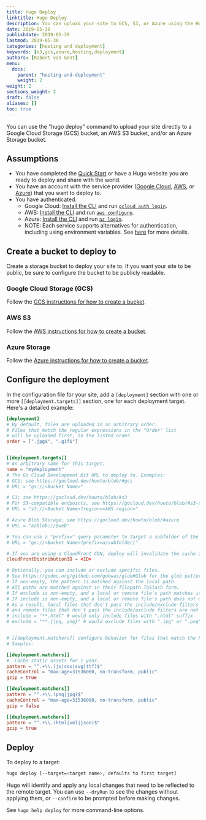 ```yaml
---
title: Hugo Deploy
linktitle: Hugo Deploy
description: You can upload your site to GCS, S3, or Azure using the Hugo CLI.
date: 2019-05-30
publishdate: 2019-05-30
lastmod: 2019-05-30
categories: [hosting and deployment]
keywords: [s3,gcs,azure,hosting,deployment]
authors: [Robert van Gent]
menu:
  docs:
    parent: "hosting-and-deployment"
    weight: 2
weight: 2
sections_weight: 2
draft: false
aliases: []
toc: true
---
```


You can use the "hugo deploy" command to upload your site directly to a Google Cloud Storage (GCS) bucket, an AWS S3 bucket, and/or an Azure Storage bucket.

## Assumptions

* You have completed the [Quick Start][] or have a Hugo website you are ready to deploy and share with the world.
* You have an account with the service provider ([Google Cloud](https://cloud.google.com/), [AWS](https://aws.amazon.com), or [Azure](https://azure.microsoft.com)) that you want to deploy to.
* You have authenticated.
  * Google Cloud: [Install the CLI](https://cloud.google.com/sdk) and run [`gcloud auth login`](https://cloud.google.com/sdk/gcloud/reference/auth/login).
  * AWS: [Install the CLI](https://docs.aws.amazon.com/cli/latest/userguide/cli-chap-install.html) and run [`aws configure`](https://docs.aws.amazon.com/cli/latest/userguide/cli-chap-configure.html).
  * Azure: [Install the CLI](https://docs.microsoft.com/en-us/cli/azure/install-azure-cli) and run [`az login`](https://docs.microsoft.com/en-us/cli/azure/authenticate-azure-cli).
  * NOTE: Each service supports alternatives for authentication, including using environment variables. See [here](https://gocloud.dev/howto/blob/#services) for more details.

## Create a bucket to deploy to

Create a storage bucket to deploy your site to. If you want your site to be
public, be sure to configure the bucket to be publicly readable.

### Google Cloud Storage (GCS)

Follow the [GCS instructions for how to create a bucket](https://cloud.google.com/storage/docs/creating-buckets).

### AWS S3

Follow the [AWS instructions for how to create a bucket](https://docs.aws.amazon.com/AmazonS3/latest/gsg/CreatingABucket.html).

### Azure Storage

Follow the [Azure instructions for how to create a bucket](https://docs.microsoft.com/en-us/azure/storage/blobs/storage-quickstart-blobs-portal).

## Configure the deployment

In the configuration file for your site, add a `[deployment]` section with one
or more `[[deployment.targets]]` section, one for each deployment target. Here's
a detailed example:

```toml
[deployment]
# By default, files are uploaded in an arbitrary order.
# Files that match the regular expressions in the "Order" list
# will be uploaded first, in the listed order.
order = [".jpg$", ".gif$"]


[[deployment.targets]]
# An arbitrary name for this target.
name = "mydeployment"
# The Go Cloud Development Kit URL to deploy to. Examples:
# GCS; see https://gocloud.dev/howto/blob/#gcs
# URL = "gs://<Bucket Name>"

# S3; see https://gocloud.dev/howto/blob/#s3
# For S3-compatible endpoints, see https://gocloud.dev/howto/blob/#s3-compatible
# URL = "s3://<Bucket Name>?region=<AWS region>"

# Azure Blob Storage; see https://gocloud.dev/howto/blob/#azure
# URL = "azblob://$web"

# You can use a "prefix=" query parameter to target a subfolder of the bucket:
# URL = "gs://<Bucket Name>?prefix=a/subfolder/"

# If you are using a CloudFront CDN, deploy will invalidate the cache as needed.
cloudFrontDistributionID = <ID>

# Optionally, you can include or exclude specific files.
# See https://godoc.org/github.com/gobwas/glob#Glob for the glob pattern syntax.
# If non-empty, the pattern is matched against the local path.
# All paths are matched against in their filepath.ToSlash form.
# If exclude is non-empty, and a local or remote file's path matches it, that file is not synced.
# If include is non-empty, and a local or remote file's path does not match it, that file is not synced.
# As a result, local files that don't pass the include/exclude filters are not uploaded to remote,
# and remote files that don't pass the include/exclude filters are not deleted.
# include = "**.html" # would only include files with ".html" suffix
# exclude = "**.{jpg, png}" # would exclude files with ".jpg" or ".png" suffix


# [[deployment.matchers]] configure behavior for files that match the Pattern.
# Samples:

[[deployment.matchers]]
#  Cache static assets for 1 year.
pattern = "^.+\\.(js|css|svg|ttf)$"
cacheControl = "max-age=31536000, no-transform, public"
gzip = true

[[deployment.matchers]]
pattern = "^.+\\.(png|jpg)$"
cacheControl = "max-age=31536000, no-transform, public"
gzip = false

[[deployment.matchers]]
pattern = "^.+\\.(html|xml|json)$"
gzip = true
```

## Deploy

To deploy to a target:

```bash
hugo deploy [--target=<target name>, defaults to first target]
```

Hugo will identify and apply any local changes that need to be reflected to the
remote target. You can use `--dryRun` to see the changes without applying them,
or `--confirm` to be prompted before making changes.

See `hugo help deploy` for more command-line options.

[Quick Start]: /getting-started/quick-start/
[Google Cloud]: [https://cloud.google.com]
[AWS]: [https://aws.amazon.com]
[Azure]: [https://azure.microsoft.com]

